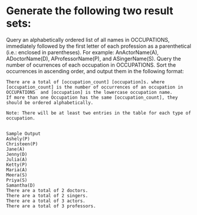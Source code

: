 # Generate the following two result sets:

Query an alphabetically ordered list of all names in OCCUPATIONS, immediately followed by the first letter of each profession as a parenthetical 
	(i.e.: enclosed in parentheses). 
	For example: AnActorName(A), ADoctorName(D), AProfessorName(P), and ASingerName(S).
Query the number of ocurrences of each occupation in OCCUPATIONS. 
Sort the occurrences in ascending order, and output them in the following format: 

	There are a total of [occupation_count] [occupation]s. where [occupation_count] is the number of occurrences of an occupation in OCCUPATIONS  and [occupation] is the lowercase occupation name. 
	If more than one Occupation has the same [occupation_count], they should be ordered alphabetically.

	Note: There will be at least two entries in the table for each type of occupation.


	Sample Output
	Ashely(P)
	Christeen(P)
	Jane(A)
	Jenny(D)
	Julia(A)
	Ketty(P)
	Maria(A)
	Meera(S)
	Priya(S)
	Samantha(D)
	There are a total of 2 doctors.
	There are a total of 2 singers.
	There are a total of 3 actors.
	There are a total of 3 professors.

